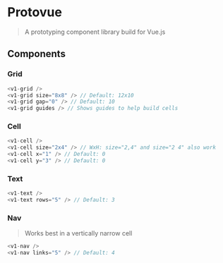 # Protovue

> A prototyping component library build for Vue.js

## Components

### Grid

```javascript
<v1-grid />
<v1-grid size="8x8" /> // Default: 12x10
<v1-grid gap="0" /> // Default: 10
<v1-grid guides /> // Shows guides to help build cells
```

### Cell

```javascript
<v1-cell />
<v1-cell size="2x4" /> // WxH: size="2,4" and size="2 4" also work
<v1-cell x="1" /> // Default: 0
<v1-cell y="3" /> // Default: 0
```

### Text

```javascript
<v1-text />
<v1-text rows="5" /> // Default: 3
```

### Nav

> Works best in a vertically narrow cell

```javascript
<v1-nav />
<v1-nav links="5" /> // Default: 4
```
